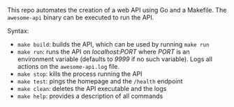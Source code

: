 This repo automates the creation of a web API using Go and a Makefile.
The `awesome-api` binary can be executed to run the API.

Syntax:
-   `make build`: builds the API, which can be used by running `make run`
-   `make run`: runs the API on *localhost:PORT* where *PORT* is an environment variable (defaults to *9999* if no such variable). Logs all actions on the `awesome-api.log` file.
-   `make stop`: kills the process running the API
-   `make test`: pings the homepage and the `/health` endpoint
-   `make clean`: deletes the API executable and the logs
-   `make help`: provides a description of all commands